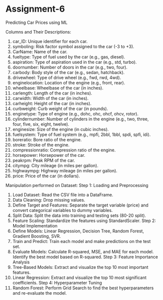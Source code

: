 # Assignment-6
Predicting Car Prices using ML

Columns and Their Descriptions:
1.	car_ID: Unique identifier for each car.
2.	symboling: Risk factor symbol assigned to the car (-3 to +3).
3.	CarName: Name of the car.
4.	fueltype: Type of fuel used by the car (e.g., gas, diesel).
5.	aspiration: Type of aspiration used in the car (e.g., std, turbo).
6.	doornumber: Number of doors in the car (e.g., two, four).
7.	carbody: Body style of the car (e.g., sedan, hatchback).
8.	drivewheel: Type of drive wheel (e.g., fwd, rwd, 4wd).
9.	enginelocation: Location of the engine (e.g., front, rear).
10.	wheelbase: Wheelbase of the car (in inches).
11.	carlength: Length of the car (in inches).
12.	carwidth: Width of the car (in inches).
13.	carheight: Height of the car (in inches).
14.	curbweight: Curb weight of the car (in pounds).
15.	enginetype: Type of engine (e.g., dohc, ohc, ohcf, ohcv, rotor).
16.	cylindernumber: Number of cylinders in the engine (e.g., two, three, four, five, six, eight, twelve).
17.	enginesize: Size of the engine (in cubic inches).
18.	fuelsystem: Type of fuel system (e.g., mpfi, 2bbl, 1bbl, spdi, spfi, idi).
19.	boreratio: Bore ratio of the engine.
20.	stroke: Stroke of the engine.
21.	compressionratio: Compression ratio of the engine.
22.	horsepower: Horsepower of the car.
23.	peakrpm: Peak RPM of the car.
24.	citympg: City mileage (in miles per gallon).
25.	highwaympg: Highway mileage (in miles per gallon).
26.	price: Price of the car (in dollars).


Manipulation performed on Dataset:
Step 1: Loading and Preprocessing
1.	Load Dataset: Read the CSV file into a DataFrame.
2.	Data Cleaning: Drop missing values.
3.	Define Target and Features: Separate the target variable (price) and convert categorical variables to dummy variables.
4.	Split Data: Split the data into training and testing sets (80-20 split).
5.	Feature Scaling: Standardize the features using StandardScaler.
Step 2: Model Implementation
1.	Define Models: Linear Regression, Decision Tree, Random Forest, Gradient Boosting, SVR.
2.	Train and Predict: Train each model and make predictions on the test set.
3.	Evaluate Models: Calculate R-squared, MSE, and MAE for each model. Identify the best model based on R-squared.
Step 3: Feature Importance Analysis
1.	Tree-Based Models: Extract and visualize the top 10 most important features.
2.	Linear Regression: Extract and visualize the top 10 most significant coefficients.
Step 4: Hyperparameter Tuning
1.	Random Forest: Perform Grid Search to find the best hyperparameters and re-evaluate the model.

